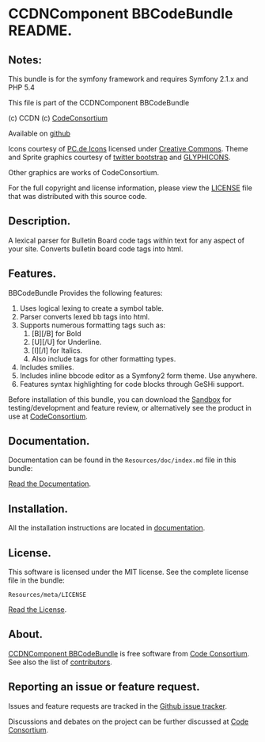 CCDNComponent BBCodeBundle README.
==================================
 

## Notes:  
  
This bundle is for the symfony framework and requires Symfony 2.1.x and PHP 5.4


This file is part of the CCDNComponent BBCodeBundle

(c) CCDN (c) [CodeConsortium](http://www.codeconsortium.com/)

Available on [github](http://www.github.com/codeconsortium/CCDNComponentBBCodeBundle)

Icons courtesy of [PC.de Icons](http://pc.de/icons/) licensed under [Creative Commons](http://creativecommons.org/licenses/by/3.0/).
Theme and Sprite graphics courtesy of [twitter bootstrap](http://twitter.github.com/bootstrap/index.html) and [GLYPHICONS](http://glyphicons.com/).

Other graphics are works of CodeConsortium.

For the full copyright and license information, please view the [LICENSE](http://github.com/codeconsortium/CCDNComponentBBCodeBundle/blob/master/Resources/meta/LICENSE) file that was distributed with this source code.

## Description.

A lexical parser for Bulletin Board code tags within text for any aspect of your site. Converts bulletin board code tags into html.

## Features.

BBCodeBundle Provides the following features:

1. Uses logical lexing to create a symbol table.
2. Parser converts lexed bb tags into html.
3. Supports numerous formatting tags such as:
	1. [B][/B] for Bold
	2. [U][/U] for Underline.
	3. [I][/I] for Italics.
	4. Also include tags for other formatting types.
4. Includes smilies. 
5. Includes inline bbcode editor as a Symfony2 form theme. Use anywhere.
6. Features syntax highlighting for code blocks through GeSHi support.

Before installation of this bundle, you can download the [Sandbox](https://github.com/codeconsortium/CCDNSandBox) for testing/development and feature review, or alternatively see the product in use at [CodeConsortium](http://www.codeconsortium.com).

## Documentation.

Documentation can be found in the `Resources/doc/index.md` file in this bundle:

[Read the Documentation](http://github.com/codeconsortium/CCDNComponentBBCodeBundle/blob/master/Resources/doc/index.md).

## Installation.

All the installation instructions are located in [documentation](http://github.com/codeconsortium/CCDNComponentBBCodeBundle/blob/master/Resources/doc/install.md).

## License.

This software is licensed under the MIT license. See the complete license file in the bundle:

	Resources/meta/LICENSE

[Read the License](http://github.com/codeconsortium/CCDNComponentBBCodeBundle/blob/master/Resources/meta/LICENSE).

## About.

[CCDNComponent BBCodeBundle](http://github.com/codeconsortium/CCDNComponentBBCodeBundle) is free software from [Code Consortium](http://www.codeconsortium.com).
See also the list of [contributors](http://github.com/codeconsortium/CCDNComponentBBCodeBundle/contributors).

## Reporting an issue or feature request.

Issues and feature requests are tracked in the [Github issue tracker](http://github.com/codeconsortium/CCDNComponentBBCodeBundle/issues).

Discussions and debates on the project can be further discussed at [Code Consortium](http://www.codeconsortium.com).
